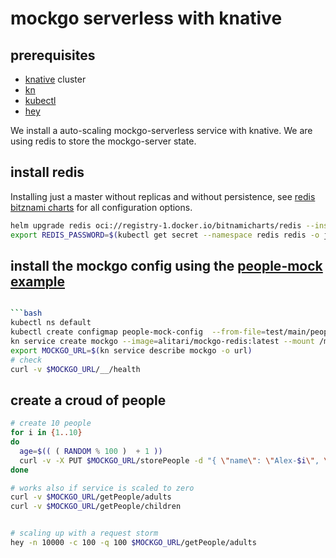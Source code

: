# mockgo serverless with knative

## prerequisites

- [knative](https://knative.dev/) cluster
- [kn](https://knative.dev/docs/client/install-kn/)
- [kubectl](https://kubernetes.io/docs/tasks/tools/install-kubectl/)
- [hey](https://github.com/rakyll/hey)

We install a auto-scaling mockgo-serverless service with knative. We are using redis to store the mockgo-server state.


## install redis

Installing just a master without replicas and without persistence, see [redis bitznami charts](https://github.com/bitnami/charts/tree/main/bitnami/redis) for all configuration options.

```bash
helm upgrade redis oci://registry-1.docker.io/bitnamicharts/redis --install --namespace redis --create-namespace --set master.persistence.enabled=false,replica.replicaCount=0
export REDIS_PASSWORD=$(kubectl get secret --namespace redis redis -o jsonpath="{.data.redis-password}" | base64 --decode)
```


## install the mockgo config using the [people-mock example](./Examples.md#people-mock)

```bash

```bash
kubectl ns default
kubectl create configmap people-mock-config  --from-file=test/main/people-mock.yaml
kn service create mockgo --image=alitari/mockgo-redis:latest --mount /mockdir=cm:people-mock-config --env MOCK_DIR=/mockdir --env MOCK_PORT=8080 --env REDIS_ADDRESS=redis-master.redis.svc.cluster.local:6379 --env REDIS_PASSWORD=$REDIS_PASSWORD  --scale "0..5" --scale-window "10s" --force
export MOCKGO_URL=$(kn service describe mockgo -o url)
# check
curl -v $MOCKGO_URL/__/health
```

## create a croud of people

```bash
# create 10 people
for i in {1..10}
do
  age=$(( ( RANDOM % 100 )  + 1 ))
  curl -v -X PUT $MOCKGO_URL/storePeople -d "{ \"name\": \"Alex-$i\", \"age\": $age }"
done

# works also if service is scaled to zero
curl -v $MOCKGO_URL/getPeople/adults
curl -v $MOCKGO_URL/getPeople/children


# scaling up with a request storm
hey -n 10000 -c 100 -q 100 $MOCKGO_URL/getPeople/adults
```
